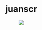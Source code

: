 <div align="center">

# juanscr

[![](https://img.shields.io/badge/OS-Arch%20Linux-informational?style=flat-square&logo=linux&logoColor=F8F8F2&color=8BE9FD)](https://www.archlinux.org/)

<!--
**juanscr/juanscr** is a ✨ _special_ ✨ repository because its `README.md` (this file) appears on your GitHub profile.

Here are some ideas to get you started:

- 🔭 I’m currently working on ...
- 🌱 I’m currently learning ...
- 👯 I’m looking to collaborate on ...
- 🤔 I’m looking for help with ...
- 💬 Ask me about ...
- 📫 How to reach me: ...
- 😄 Pronouns: ...
- ⚡ Fun fact: ...
-->
